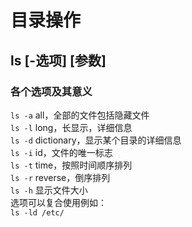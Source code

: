 # 目录操作
## ls [-选项]  [参数]

### 各个选项及其意义
`ls -a` all，全部的文件包括隐藏文件\
`ls -l` long，长显示，详细信息\
`ls -d` dictionary，显示某个目录的详细信息\
`ls -i` id，文件的唯一标志\
`ls -t` time，按照时间顺序排列\
`ls -r` reverse，倒序排列\
`ls -h` 显示文件大小\
选项可以复合使用例如：\
`ls -ld /etc/`

